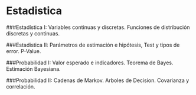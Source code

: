 ﻿# Estadistica

###Estadística I: 
Variables continuas y discretas. Funciones de distribución discretas y continuas. 

###Estadistica II:
Parámetros de estimación e hipótesis, Test y tipos de error. P-Value.

###Probabilidad I:
Valor esperado e indicadores. Teorema de Bayes. Estimación Bayesiana. 

###Probabilidad II:
Cadenas de Markov. Arboles de Decision. Covarianza y correlación. 
